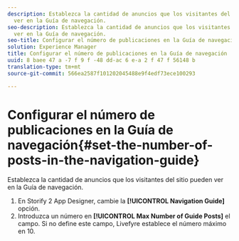 ```yaml
---
description: Establezca la cantidad de anuncios que los visitantes del sitio pueden
  ver en la Guía de navegación.
seo-description: Establezca la cantidad de anuncios que los visitantes del sitio pueden
  ver en la Guía de navegación.
seo-title: Configurar el número de publicaciones en la Guía de navegación
solution: Experience Manager
title: Configurar el número de publicaciones en la Guía de navegación
uuid: 8 baee 47 a -7 f 9 f -48 dd-ac 6 e-a 2 f 47 f 56148 b
translation-type: tm+mt
source-git-commit: 566ea2587f101202045488e9f4edf73ece100293

---
```



# Configurar el número de publicaciones en la Guía de navegación{#set-the-number-of-posts-in-the-navigation-guide}

Establezca la cantidad de anuncios que los visitantes del sitio pueden ver en la Guía de navegación.

1. En Storify 2 App Designer, cambie la **[!UICONTROL Navigation Guide]** opción.
1. Introduzca un número en **[!UICONTROL Max Number of Guide Posts]** el campo. Si no define este campo, Livefyre establece el número máximo en 10.
